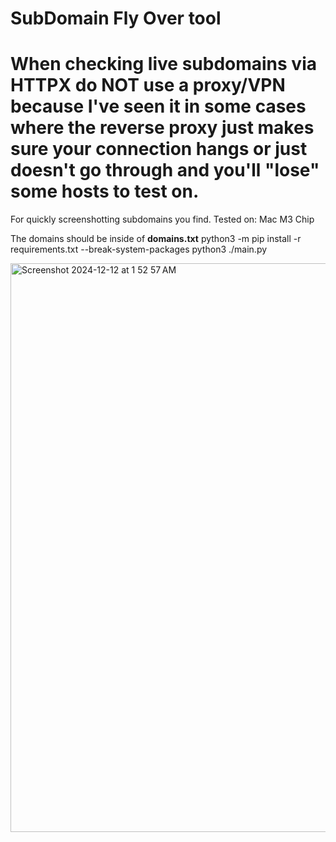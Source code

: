 # SubDomain Fly Over tool

# When checking live subdomains via HTTPX do **NOT** use a proxy/VPN because I've seen it in some cases where the reverse proxy just makes sure your connection hangs or just doesn't go through and you'll "lose" some hosts to test on. 

For quickly screenshotting subdomains you find. 
Tested on: Mac M3 Chip


The domains should be inside of **domains.txt**
python3 -m pip install -r requirements.txt --break-system-packages
python3 ./main.py


<img width="910" alt="Screenshot 2024-12-12 at 1 52 57 AM" src="https://github.com/user-attachments/assets/3762a55b-95d2-4246-aa51-990ea93ee763" />


